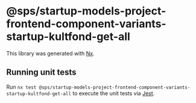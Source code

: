 # @sps/startup-models-project-frontend-component-variants-startup-kultfond-get-all

This library was generated with [Nx](https://nx.dev).

## Running unit tests

Run `nx test @sps/startup-models-project-frontend-component-variants-startup-kultfond-get-all` to execute the unit tests via [Jest](https://jestjs.io).
